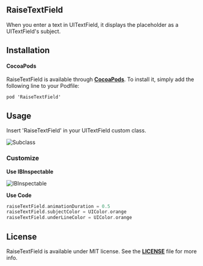 ## RaiseTextField

When you enter a text in UITextField, it displays the placeholder as a UITextField's subject.

## Installation

#### CocoaPods
RaiseTextField is available through **[CocoaPods](https://cocoapods.org/)**. To install it, simply add the following line to your Podfile:

``` 
pod 'RaiseTextField'
```

## Usage

Insert 'RaiseTextField' in your UITextField custom class.

![Subclass](https://drive.google.com/uc?id=0BziiFaGlWpr-akEzbXpiOEMtZ0U)

### Customize

**Use IBInspectable**

![IBInspectable](https://drive.google.com/uc?id=0BziiFaGlWpr-YTdneXJyUlh4a2c)

**Use Code**

```Swift
raiseTextField.animationDuration = 0.5
raiseTextField.subjectColor = UIColor.orange
raiseTextField.underLineColor = UIColor.orange

```

## License
RaiseTextField is available under MIT license. See the **[LICENSE](https://github.com/najanda89/RaisePlaceholder/blob/master/LICENSE)** file for more info.
